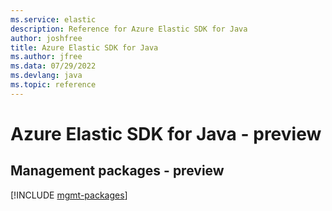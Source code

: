 ```yaml
---
ms.service: elastic
description: Reference for Azure Elastic SDK for Java
author: joshfree
title: Azure Elastic SDK for Java
ms.author: jfree
ms.data: 07/29/2022
ms.devlang: java
ms.topic: reference
---
```

# Azure Elastic SDK for Java - preview

## Management packages - preview
[!INCLUDE [mgmt-packages](elastic-mgmt-index.md)]